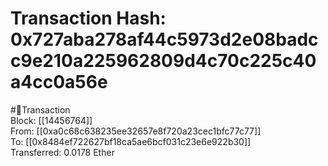 
Transaction Hash: 0x727aba278af44c5973d2e08badcc9e210a225962809d4c70c225c40a4cc0a56e
====================================================================================
  
#💸Transaction  
Block: [[14456764]]  
From: [[0xa0c68c638235ee32657e8f720a23cec1bfc77c77]]  
To: [[0x8484ef722627bf18ca5ae6bcf031c23e6e922b30]]  
Transferred: 0.0178 Ether